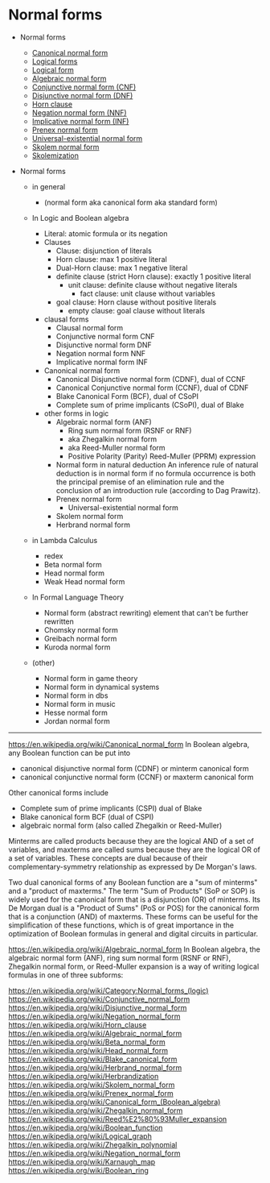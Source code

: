 # Normal forms

* Normal forms
  - [Canonical normal form](./canonical-normal-form.md)
  - [Logical forms](./logic-forms.md)
  - [Logical form](./logical-form.md)
  - [Algebraic normal form](./algebraic-normal-form.md)
  - [Conjunctive normal form (CNF)](./cnf.md)
  - [Disjunctive normal form (DNF)](./dnf.md)
  - [Horn clause](./horn-clause.md)
  - [Negation normal form (NNF)](./negation-normal-form.md)
  - [Implicative normal form (INF)](./implicative-normal-form.md)
  - [Prenex normal form](./prenex-normal-form.md)
  - [Universal-existential normal form](./prenex-normal-form.md#universal-existential-normal-form)
  - [Skolem normal form](./skolem-normal-form.md)
  - [Skolemization](./skolemization.md)


* Normal forms
  * in general
    - (normal form aka canonical form aka standard form)

  * In Logic and Boolean algebra
    - Literal: atomic formula or its negation
    - Clauses
      - Clause: disjunction of literals
      - Horn clause: max 1 positive literal
      - Dual-Horn clause: max 1 negative literal
      - definite clause (strict Horn clause): exactly 1 positive literal
        - unit clause: definite clause without negative literals
          - fact clause: unit clause without variables
      - goal clause: Horn clause without positive literals
        - empty clause: goal clause without literals
    * clausal forms
      - Clausal normal form
      - Conjunctive normal form CNF
      - Disjunctive normal form DNF
      - Negation normal form NNF
      - Implicative normal form INF
    * Canonical normal form
      - Canonical Disjunctive normal form (CDNF), dual of CCNF
      - Canonical Conjunctive normal form (CCNF), dual of CDNF
      - Blake Canonical Form (BCF), dual of CSoPI
      - Complete sum of prime implicants (CSoPI), dual of Blake
    * other forms in logic
      - Algebraic normal form (ANF)
        - Ring sum normal form (RSNF or RNF)
        - aka Zhegalkin normal form
        - aka Reed-Muller normal form
        - Positive Polarity (Parity) Reed-Muller (PPRM) expression
      - Normal form in natural deduction
        An inference rule of natural deduction is in normal form if no formula occurrence is both the principal premise of an elimination rule and the conclusion of an introduction rule (according to Dag Prawitz).
      - Prenex normal form
        - Universal-existential normal form
      - Skolem normal form
      - Herbrand normal form


  * in Lambda Calculus
    - redex
    - Beta normal form
    - Head normal form
    - Weak Head normal form

  * In Formal Language Theory
    - Normal form (abstract rewriting) element that can't be further rewritten
    - Chomsky normal form
    - Greibach normal form
    - Kuroda normal form
  * (other)
    - Normal form in game theory
    - Normal form in dynamical systems
    - Normal form in dbs
    - Normal form in music
    - Hesse  normal form
    - Jordan normal form

---

https://en.wikipedia.org/wiki/Canonical_normal_form
In Boolean algebra, any Boolean function can be put into
- canonical disjunctive normal form (CDNF) or minterm canonical form
- canonical conjunctive normal form (CCNF) or maxterm canonical form

Other canonical forms include
- Complete sum of prime implicants (CSPI) dual of Blake
- Blake canonical form BCF (dual of CSPI)
- algebraic normal form (also called Zhegalkin or Reed-Muller)


Minterms are called products because they are the logical AND of a set of variables, and maxterms are called sums because they are the logical OR of a set of variables. These concepts are dual because of their complementary-symmetry relationship as expressed by De Morgan's laws.

Two dual canonical forms of any Boolean function are a "sum of minterms" and a "product of maxterms." The term "Sum of Products" (SoP or SOP) is widely used for the canonical form that is a disjunction (OR) of minterms. Its De Morgan dual is a "Product of Sums" (PoS or POS) for the canonical form that is a conjunction (AND) of maxterms. These forms can be useful for the simplification of these functions, which is of great importance in the optimization of Boolean formulas in general and digital circuits in particular.



https://en.wikipedia.org/wiki/Algebraic_normal_form
In Boolean algebra, the algebraic normal form (ANF), ring sum normal form (RSNF or RNF), Zhegalkin normal form, or Reed-Muller expansion is a way of writing logical formulas in one of three subforms:



https://en.wikipedia.org/wiki/Category:Normal_forms_(logic)
https://en.wikipedia.org/wiki/Conjunctive_normal_form
https://en.wikipedia.org/wiki/Disjunctive_normal_form
https://en.wikipedia.org/wiki/Negation_normal_form
https://en.wikipedia.org/wiki/Horn_clause
https://en.wikipedia.org/wiki/Algebraic_normal_form
https://en.wikipedia.org/wiki/Beta_normal_form
https://en.wikipedia.org/wiki/Head_normal_form
https://en.wikipedia.org/wiki/Blake_canonical_form
https://en.wikipedia.org/wiki/Herbrand_normal_form
https://en.wikipedia.org/wiki/Herbrandization
https://en.wikipedia.org/wiki/Skolem_normal_form
https://en.wikipedia.org/wiki/Prenex_normal_form
https://en.wikipedia.org/wiki/Canonical_form_(Boolean_algebra)
https://en.wikipedia.org/wiki/Zhegalkin_normal_form
https://en.wikipedia.org/wiki/Reed%E2%80%93Muller_expansion
https://en.wikipedia.org/wiki/Boolean_function
https://en.wikipedia.org/wiki/Logical_graph
https://en.wikipedia.org/wiki/Zhegalkin_polynomial
https://en.wikipedia.org/wiki/Negation_normal_form
https://en.wikipedia.org/wiki/Karnaugh_map
https://en.wikipedia.org/wiki/Boolean_ring
